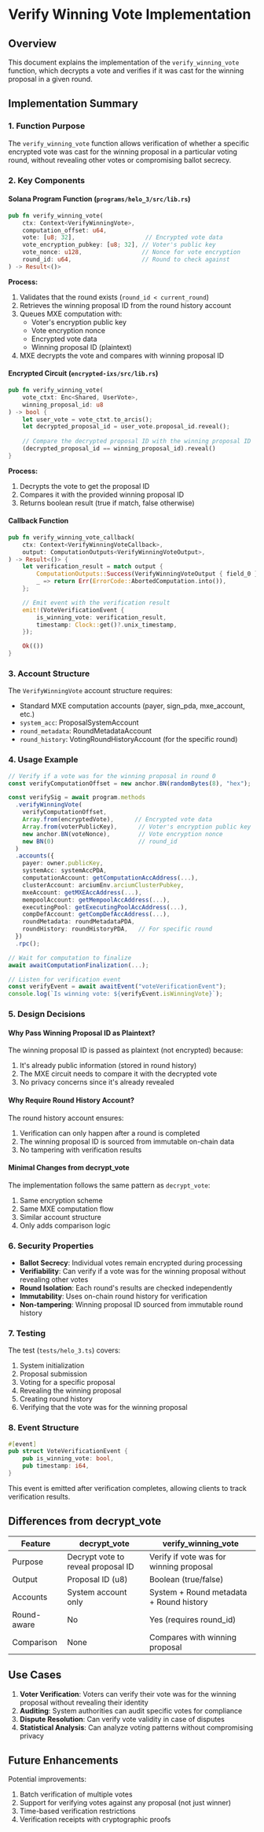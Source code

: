 # Verify Winning Vote Implementation

## Overview
This document explains the implementation of the `verify_winning_vote` function, which decrypts a vote and verifies if it was cast for the winning proposal in a given round.

## Implementation Summary

### 1. **Function Purpose**
The `verify_winning_vote` function allows verification of whether a specific encrypted vote was cast for the winning proposal in a particular voting round, without revealing other votes or compromising ballot secrecy.

### 2. **Key Components**

#### **Solana Program Function** (`programs/helo_3/src/lib.rs`)
```rust
pub fn verify_winning_vote(
    ctx: Context<VerifyWinningVote>,
    computation_offset: u64,
    vote: [u8; 32],                    // Encrypted vote data
    vote_encryption_pubkey: [u8; 32], // Voter's public key
    vote_nonce: u128,                 // Nonce for vote encryption
    round_id: u64,                    // Round to check against
) -> Result<()>
```

**Process:**
1. Validates that the round exists (`round_id < current_round`)
2. Retrieves the winning proposal ID from the round history account
3. Queues MXE computation with:
   - Voter's encryption public key
   - Vote encryption nonce
   - Encrypted vote data
   - Winning proposal ID (plaintext)
4. MXE decrypts the vote and compares with winning proposal ID

#### **Encrypted Circuit** (`encrypted-ixs/src/lib.rs`)
```rust
pub fn verify_winning_vote(
    vote_ctxt: Enc<Shared, UserVote>, 
    winning_proposal_id: u8
) -> bool {
    let user_vote = vote_ctxt.to_arcis();
    let decrypted_proposal_id = user_vote.proposal_id.reveal();
    
    // Compare the decrypted proposal ID with the winning proposal ID
    (decrypted_proposal_id == winning_proposal_id).reveal()
}
```

**Process:**
1. Decrypts the vote to get the proposal ID
2. Compares it with the provided winning proposal ID
3. Returns boolean result (true if match, false otherwise)

#### **Callback Function**
```rust
pub fn verify_winning_vote_callback(
    ctx: Context<VerifyWinningVoteCallback>,
    output: ComputationOutputs<VerifyWinningVoteOutput>,
) -> Result<()> {
    let verification_result = match output {
        ComputationOutputs::Success(VerifyWinningVoteOutput { field_0 }) => field_0,
        _ => return Err(ErrorCode::AbortedComputation.into()),
    };

    // Emit event with the verification result
    emit!(VoteVerificationEvent {
        is_winning_vote: verification_result,
        timestamp: Clock::get()?.unix_timestamp,
    });

    Ok(())
}
```

### 3. **Account Structure**

The `VerifyWinningVote` account structure requires:
- Standard MXE computation accounts (payer, sign_pda, mxe_account, etc.)
- `system_acc`: ProposalSystemAccount
- `round_metadata`: RoundMetadataAccount
- `round_history`: VotingRoundHistoryAccount (for the specific round)

### 4. **Usage Example**

```typescript
// Verify if a vote was for the winning proposal in round 0
const verifyComputationOffset = new anchor.BN(randomBytes(8), "hex");

const verifySig = await program.methods
  .verifyWinningVote(
    verifyComputationOffset,
    Array.from(encryptedVote),      // Encrypted vote data
    Array.from(voterPublicKey),      // Voter's encryption public key
    new anchor.BN(voteNonce),        // Vote encryption nonce
    new BN(0)                        // round_id
  )
  .accounts({
    payer: owner.publicKey,
    systemAcc: systemAccPDA,
    computationAccount: getComputationAccAddress(...),
    clusterAccount: arciumEnv.arciumClusterPubkey,
    mxeAccount: getMXEAccAddress(...),
    mempoolAccount: getMempoolAccAddress(...),
    executingPool: getExecutingPoolAccAddress(...),
    compDefAccount: getCompDefAccAddress(...),
    roundMetadata: roundMetadataPDA,
    roundHistory: roundHistoryPDA,   // For specific round
  })
  .rpc();

// Wait for computation to finalize
await awaitComputationFinalization(...);

// Listen for verification event
const verifyEvent = await awaitEvent("voteVerificationEvent");
console.log(`Is winning vote: ${verifyEvent.isWinningVote}`);
```

### 5. **Design Decisions**

#### **Why Pass Winning Proposal ID as Plaintext?**
The winning proposal ID is passed as plaintext (not encrypted) because:
1. It's already public information (stored in round history)
2. The MXE circuit needs to compare it with the decrypted vote
3. No privacy concerns since it's already revealed

#### **Why Require Round History Account?**
The round history account ensures:
1. Verification can only happen after a round is completed
2. The winning proposal ID is sourced from immutable on-chain data
3. No tampering with verification results

#### **Minimal Changes from decrypt_vote**
The implementation follows the same pattern as `decrypt_vote`:
1. Same encryption scheme
2. Same MXE computation flow
3. Similar account structure
4. Only adds comparison logic

### 6. **Security Properties**

- **Ballot Secrecy**: Individual votes remain encrypted during processing
- **Verifiability**: Can verify if a vote was for the winning proposal without revealing other votes
- **Round Isolation**: Each round's results are checked independently
- **Immutability**: Uses on-chain round history for verification
- **Non-tampering**: Winning proposal ID sourced from immutable round history

### 7. **Testing**

The test (`tests/helo_3.ts`) covers:
1. System initialization
2. Proposal submission
3. Voting for a specific proposal
4. Revealing the winning proposal
5. Creating round history
6. Verifying that the vote was for the winning proposal

### 8. **Event Structure**

```rust
#[event]
pub struct VoteVerificationEvent {
    pub is_winning_vote: bool,
    pub timestamp: i64,
}
```

This event is emitted after verification completes, allowing clients to track verification results.

## Differences from decrypt_vote

| Feature | decrypt_vote | verify_winning_vote |
|---------|-------------|---------------------|
| Purpose | Decrypt vote to reveal proposal ID | Verify if vote was for winning proposal |
| Output | Proposal ID (u8) | Boolean (true/false) |
| Accounts | System account only | System + Round metadata + Round history |
| Round-aware | No | Yes (requires round_id) |
| Comparison | None | Compares with winning proposal |

## Use Cases

1. **Voter Verification**: Voters can verify their vote was for the winning proposal without revealing their identity
2. **Auditing**: System authorities can audit specific votes for compliance
3. **Dispute Resolution**: Can verify vote validity in case of disputes
4. **Statistical Analysis**: Can analyze voting patterns without compromising privacy

## Future Enhancements

Potential improvements:
1. Batch verification of multiple votes
2. Support for verifying votes against any proposal (not just winner)
3. Time-based verification restrictions
4. Verification receipts with cryptographic proofs


